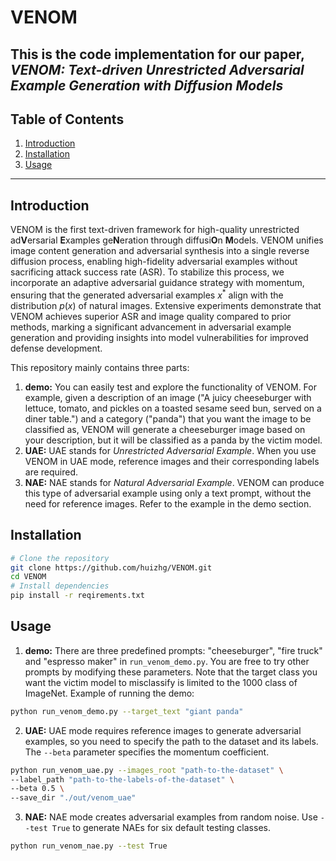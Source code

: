# VENOM
This is the code implementation for our paper, ***VENOM: Text-driven Unrestricted Adversarial Example Generation with Diffusion Models***
---
## Table of Contents
1. [Introduction](#introduction)
2. [Installation](#installation)
3. [Usage](#usage)
---

## Introduction

VENOM is the first text-driven framework for high-quality unrestricted ad**V**ersarial **E**xamples ge**N**eration through diffusi**O**n **M**odels. VENOM unifies image content generation and adversarial synthesis into a single reverse diffusion process, enabling high-fidelity adversarial examples without sacrificing attack success rate (ASR). To stabilize this process, we incorporate an adaptive adversarial guidance strategy with momentum, ensuring that the generated adversarial examples $x^*$ align with the distribution $p(x)$ of natural images. Extensive experiments demonstrate that VENOM achieves superior ASR and image quality compared to prior methods, marking a significant advancement in adversarial example generation and providing insights into model vulnerabilities for improved defense development.

This repository mainly contains three parts:
1. **demo:** 
 You can easily test and explore the functionality of VENOM. For example, given a description of an image ("A juicy cheeseburger with lettuce, tomato, and pickles on a toasted sesame seed bun, served on a diner table.") and a category ("panda") that you want the image to be classified as, VENOM will generate a cheeseburger image based on your description, but it will be classified as a panda by the victim model.
2. **UAE:** 
 UAE stands for *Unrestricted Adversarial Example*. When you use VENOM in UAE mode, reference images and their corresponding labels are required.
3. **NAE:** 
 NAE stands for *Natural Adversarial Example*. VENOM can produce this type of adversarial example using only a text prompt, without the need for reference images. Refer to the example in the demo section.

## Installation
```bash
# Clone the repository
git clone https://github.com/huizhg/VENOM.git
cd VENOM
# Install dependencies
pip install -r reqirements.txt
```
## Usage
1. **demo:**
There are three predefined prompts: "cheeseburger", "fire truck" and "espresso maker" in `run_venom_demo.py`. You are free to try other prompts by modifying these parameters. Note that the target class you want the victim model to misclassify is limited to the 1000 class of ImageNet. Example of running the demo:
  ```bash
  python run_venom_demo.py --target_text "giant panda"

  ```
2. **UAE:**
UAE mode requires reference images to generate adversarial examples, so you need to specify the path to the dataset and its labels. The `--beta` parameter specifies the momentum coefficient.
```bash
python run_venom_uae.py --images_root "path-to-the-dataset" \ 
--label_path "path-to-the-labels-of-the-dataset" \
--beta 0.5 \
--save_dir "./out/venom_uae" 

```

3. **NAE:**
NAE mode creates adversarial examples from random noise. Use `--test True` to generate NAEs for six default testing classes.
```bash
python run_venom_nae.py --test True
```

<!--this is a comment
## Citation
```scss
@article{venom,
  author    = {Hui, Kuurila-Zhang and Haoyu, Chen and Guoying, Zhao},
  title     = {VENOM: Text-driven Unrestricted Adversarial Example Generation with Diffusion Models},
  journal   = {arxiv},
  year      = {2025}
}
```

-->